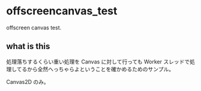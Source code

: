 
# offscreencanvas_test

offscreen canvas test.

## what is this

処理落ちするくらい重い処理を Canvas に対して行っても Worker スレッドで処理してるから全然へっちゃらよということを確かめるためのサンプル。

Canvas2D のみ。


